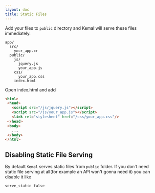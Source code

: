 ```yaml
---
layout: doc
title: Static Files
---
```


Add your files to `public` directory and Kemal will serve these files immediately.

```
app/
  src/
    your_app.cr
  public/
    js/
      jquery.js
      your_app.js
    css/
      your_app.css
    index.html
```

Open index.html and add

```html
<html>
 <head>
   <script src="/js/jquery.js"></script>
   <script src="/js/your_app.js"></script>
   <link rel="stylesheet" href="/css/your_app.css"/>
 </head>
 <body>
   ...
 </body>
</html>
```

## Disabling Static File Serving

By default `Kemal` serves static files from `public` folder. If you don't need static file serving at all(for example an API won't gonna need it) you can disable it like

```crystal
serve_static false
```
